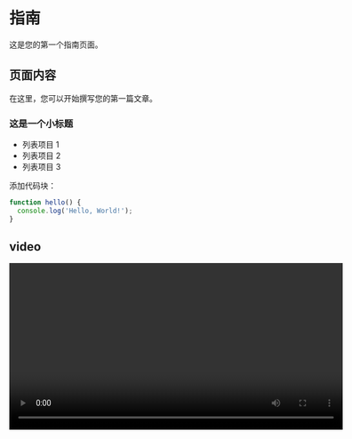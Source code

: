 # 指南

这是您的第一个指南页面。

## 页面内容

在这里，您可以开始撰写您的第一篇文章。

### 这是一个小标题

- 列表项目 1
- 列表项目 2
- 列表项目 3

添加代码块：
```javascript
function hello() {
  console.log('Hello, World!');
}
```

## video
<video :src="'/video-1.mp4'" controls width="600"></video>
